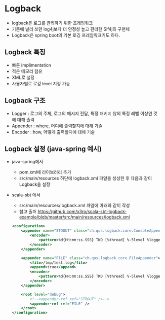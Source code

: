 # Logback
* logback은 로그를 관리하기 위한 프레임워크
* 기존에 널리 쓰던 log4j보다 더 안정성 높고 편리한 Slf4j의 구현체
* Logback은 spring boot의 기본 로깅 프레임워크기도 하다.


## Logback 특징
* 빠른 implimentation
* 적은 메모리 점유
* XML로 설정
* 사용자별로 로깅 level 지정 가능


## Logback 구조
* Logger : 로그의 주체, 로그의 메시지 전달, 특정 패키지 않의 특정 레벨 이상인 것에 대해 출력
* Appender : where, 어디에 출력할지에 대해 기술
* Encoder : how, 어떻게 출력할지에 대해 기술


## Logback 설정 (java-spring 예시)

* java-spring에서
  * pom.xml에 라이브러리 추가
  * src/main/resources 하단에 logback.xml 파일을 생성한 후 다음과 같이 Logback을 설정


* scala-sbt 에서
  * src/main/resources/logback.xml 파일에 아래와 같이 작성
  * 참고 출처 https://github.com/x3ro/scala-sbt-logback-example/blob/master/src/main/resources/logback.xml
  ```xml
  <configuration>
      <appender name="STDOUT" class="ch.qos.logback.core.ConsoleAppender">
          <encoder>
              <pattern>%d{HH:mm:ss.SSS} TKD [%thread] %-5level %logger{36} - %msg%n</pattern>
          </encoder>
      </appender>

      <appender name="FILE" class="ch.qos.logback.core.FileAppender">
          <file>/tmp/test.log</file>
          <append>true</append>
          <encoder>
              <pattern>%d{HH:mm:ss.SSS} TKD [%thread] %-5level %logger{36} - %msg%n</pattern>
          </encoder>
      </appender>

      <root level="debug">
          <!--<appender-ref ref="STDOUT" />-->
          <appender-ref ref="FILE" />
      </root>
  </configuration>
  ```
